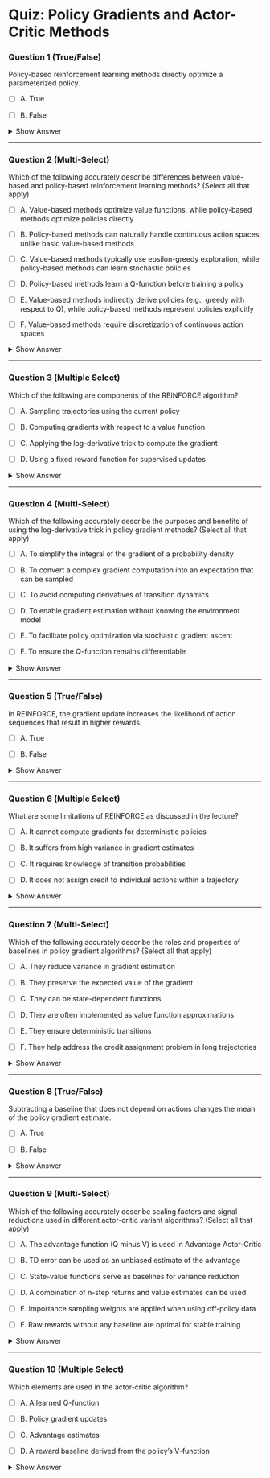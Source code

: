 # Quiz: Policy Gradients and Actor-Critic Methods







### Question 1 (True/False)  


Policy-based reinforcement learning methods directly optimize a parameterized policy.

- [ ] A. True

- [ ] B. False

<details>
<summary>Show Answer</summary>

**Correct Answers:** A
**Explanation:**  
Policy-based methods directly parameterize and optimize a policy.  
> "Policy based methods on the other hand directly parameterize a policy and optimize it to maximize returns."
</details>

---







### Question 2 (Multi-Select)  


Which of the following accurately describe differences between value-based and policy-based reinforcement learning methods? (Select all that apply)

- [ ] A. Value-based methods optimize value functions, while policy-based methods optimize policies directly

- [ ] B. Policy-based methods can naturally handle continuous action spaces, unlike basic value-based methods

- [ ] C. Value-based methods typically use epsilon-greedy exploration, while policy-based methods can learn stochastic policies

- [ ] D. Policy-based methods learn a Q-function before training a policy

- [ ] E. Value-based methods indirectly derive policies (e.g., greedy with respect to Q), while policy-based methods represent policies explicitly

- [ ] F. Value-based methods require discretization of continuous action spaces

<details>
<summary>Show Answer</summary>

**Correct Answers:** [Need to manually determine]
**Correct Answers:** [Need to manually determine]
**Correct Answers:** ✅ Optimize different targets (values vs policies), ✅ Different handling of continuous actions, ✅ Different exploration approaches, ✅ Indirect vs explicit policy representation, ✅ Different discretization requirements  
**Explanation:**  
Value-based and policy-based methods differ in several fundamental ways.  
> "Among the types of methods using RL value based methods learn q functions... Policy based methods... directly parameterize a policy..."
> "Policy-based methods have some advantages... they can naturally handle continuous action spaces."
> "Value-based methods derive policies indirectly, typically by being greedy with respect to the learned value function."
</details>

---







### Question 3 (Multiple Select)  


Which of the following are components of the REINFORCE algorithm?

- [ ] A. Sampling trajectories using the current policy

- [ ] B. Computing gradients with respect to a value function

- [ ] C. Applying the log-derivative trick to compute the gradient

- [ ] D. Using a fixed reward function for supervised updates

<details>
<summary>Show Answer</summary>

**Correct Answers:** Sampling trajectories using the current policy, Applying the log-derivative trick to compute the gradient  
**Explanation:**  
REINFORCE involves sampling data and using the log-derivative trick to compute gradients.  
> "We simply need to collect a small batch of trajectories using the current pi theta..."  
> "...in order to apply a relation known as the log derivative trick..."
</details>

---







### Question 4 (Multi-Select)  


Which of the following accurately describe the purposes and benefits of using the log-derivative trick in policy gradient methods? (Select all that apply)

- [ ] A. To simplify the integral of the gradient of a probability density

- [ ] B. To convert a complex gradient computation into an expectation that can be sampled

- [ ] C. To avoid computing derivatives of transition dynamics

- [ ] D. To enable gradient estimation without knowing the environment model

- [ ] E. To facilitate policy optimization via stochastic gradient ascent

- [ ] F. To ensure the Q-function remains differentiable

<details>
<summary>Show Answer</summary>

**Correct Answers:** [Need to manually determine]
**Correct Answers:** [Need to manually determine]
**Correct Answers:** ✅ Simplify integral of gradient, ✅ Convert to expectation for sampling, ✅ Avoid derivatives of dynamics, ✅ Enable model-free gradient estimation, ✅ Facilitate stochastic gradient ascent  
**Explanation:**  
The log-derivative trick has several important benefits in policy gradient algorithms.  
> "...we can write the expectation as an integral... and apply a relation known as the log derivative trick..."
> "This allows us to express the gradient in terms of an expectation, which we can then estimate by sampling."
> "The policy gradient theorem provides a way to compute policy gradients without knowing the dynamics of the environment."
</details>

---







### Question 5 (True/False)  


In REINFORCE, the gradient update increases the likelihood of action sequences that result in higher rewards.

- [ ] A. True

- [ ] B. False

<details>
<summary>Show Answer</summary>

**Correct Answers:** A
**Explanation:**  
Gradient updates push the probability of successful actions higher.  
> "...the gradient update will push the probability of the chosen actions to be either higher or lower depending on the sign and magnitude of the total reward..."
</details>

---







### Question 6 (Multiple Select)  


What are some limitations of REINFORCE as discussed in the lecture?

- [ ] A. It cannot compute gradients for deterministic policies

- [ ] B. It suffers from high variance in gradient estimates

- [ ] C. It requires knowledge of transition probabilities

- [ ] D. It does not assign credit to individual actions within a trajectory

<details>
<summary>Show Answer</summary>

**Correct Answers:** It suffers from high variance in gradient estimates, It does not assign credit to individual actions within a trajectory  
**Explanation:**  
REINFORCE suffers from variance and lacks fine-grained credit assignment.  
> "...we are left with a coarse level feedback for the entire sequence..."  
> "...New variants of this algorithm have been proposed that aim to reduce the variance..."
</details>

---







### Question 7 (Multi-Select)  


Which of the following accurately describe the roles and properties of baselines in policy gradient algorithms? (Select all that apply)

- [ ] A. They reduce variance in gradient estimation

- [ ] B. They preserve the expected value of the gradient

- [ ] C. They can be state-dependent functions

- [ ] D. They are often implemented as value function approximations

- [ ] E. They ensure deterministic transitions

- [ ] F. They help address the credit assignment problem in long trajectories

<details>
<summary>Show Answer</summary>

**Correct Answers:** [Need to manually determine]
**Correct Answers:** [Need to manually determine]
**Correct Answers:** ✅ Reduce variance, ✅ Preserve expected gradient, ✅ Can be state-dependent, ✅ Often implemented as value functions, ✅ Help with credit assignment  
**Explanation:**  
Baselines serve several important purposes in policy gradient methods.  
> "...subtracting some baseline... will preserve the mean... while possibly reducing the variance..."
> "We can use a state-dependent baseline such as a value function approximation."
> "A good baseline helps distinguish which actions were actually better than average, addressing the credit assignment problem."
</details>

---







### Question 8 (True/False)  


Subtracting a baseline that does not depend on actions changes the mean of the policy gradient estimate.

- [ ] A. True

- [ ] B. False

<details>
<summary>Show Answer</summary>

**Correct Answers:** B
**Explanation:**  
Subtracting a baseline that does not depend on action preserves the mean.  
> "...subtracting some baseline... will preserve the mean of the gradient expectation..."
</details>

---







### Question 9 (Multi-Select)  


Which of the following accurately describe scaling factors and signal reductions used in different actor-critic variant algorithms? (Select all that apply)

- [ ] A. The advantage function (Q minus V) is used in Advantage Actor-Critic

- [ ] B. TD error can be used as an unbiased estimate of the advantage

- [ ] C. State-value functions serve as baselines for variance reduction

- [ ] D. A combination of n-step returns and value estimates can be used

- [ ] E. Importance sampling weights are applied when using off-policy data

- [ ] F. Raw rewards without any baseline are optimal for stable training

<details>
<summary>Show Answer</summary>

**Correct Answers:** [Need to manually determine]
**Correct Answers:** [Need to manually determine]
**Correct Answers:** ✅ Advantage function (Q minus V), ✅ TD error as advantage estimate, ✅ State-value functions as baselines, ✅ Combination of n-step returns and values, ✅ Importance sampling for off-policy  
**Explanation:**  
Actor-critic methods use various signals and scaling factors to improve performance.  
> "...advantage actor-critic that substitutes the reward with the advantage... defined as the Q function minus the V function."
> "TD error can be used as an unbiased sample of the advantage function."
> "State-value functions provide effective baselines that reduce variance while preserving the expected gradient."
</details>

---







### Question 10 (Multiple Select)  


Which elements are used in the actor-critic algorithm?

- [ ] A. A learned Q-function

- [ ] B. Policy gradient updates

- [ ] C. Advantage estimates

- [ ] D. A reward baseline derived from the policy’s V-function

<details>
<summary>Show Answer</summary>

**Correct Answers:** A learned Q-function, Policy gradient updates, Advantage estimates, A reward baseline derived from the policy’s V-function  
**Explanation:**  
Actor-Critic methods include all of these elements as discussed.  
> "...actor-critic algorithm that replaces rewards with the Q function..."  
> "...advantage actor-critic... defined as the Q function minus the V function."
</details>

